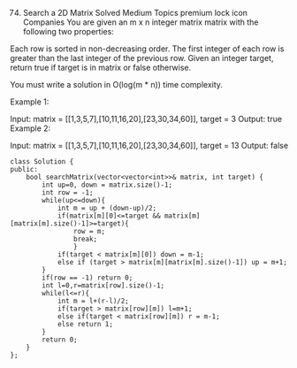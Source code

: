 74. Search a 2D Matrix
    Solved
    Medium
    Topics
    premium lock icon
    Companies
    You are given an m x n integer matrix matrix with the following two properties:

Each row is sorted in non-decreasing order.
The first integer of each row is greater than the last integer of the previous row.
Given an integer target, return true if target is in matrix or false otherwise.

You must write a solution in O(log(m \* n)) time complexity.

Example 1:

Input: matrix = [[1,3,5,7],[10,11,16,20],[23,30,34,60]], target = 3
Output: true
Example 2:

Input: matrix = [[1,3,5,7],[10,11,16,20],[23,30,34,60]], target = 13
Output: false

```
class Solution {
public:
    bool searchMatrix(vector<vector<int>>& matrix, int target) {
        int up=0, down = matrix.size()-1;
        int row = -1;
        while(up<=down){
            int m = up + (down-up)/2;
            if(matrix[m][0]<=target && matrix[m][matrix[m].size()-1]>=target){
                row = m;
                break;
                }
            if(target < matrix[m][0]) down = m-1;
            else if (target > matrix[m][matrix[m].size()-1]) up = m+1;
        }
        if(row == -1) return 0;
        int l=0,r=matrix[row].size()-1;
        while(l<=r){
            int m = l+(r-l)/2;
            if(target > matrix[row][m]) l=m+1;
            else if(target < matrix[row][m]) r = m-1;
            else return 1;
        }
        return 0;
    }
};
```
